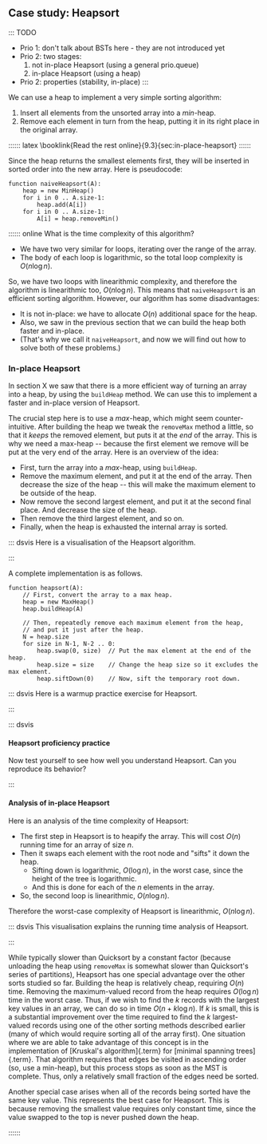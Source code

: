 
## Case study: Heapsort

::: TODO
- Prio 1: don't talk about BSTs here - they are not introduced yet
- Prio 2: two stages:
    1. not in-place Heapsort (using a general prio.queue)
    2. in-place Heapsort (using a heap)
- Prio 2: properties (stability, in-place)
:::

<!--
Before we get to Heapsort, consider for a moment the practicality of
using a Binary Search Tree for sorting. You could insert all of the
values to be sorted into the BST one by one, then traverse the completed
tree using an inorder traversal. The output would form a sorted list.
This approach is conceptually very similar to
[Quicksort], where
an internal node corresponds to the pivot, and the left (right) subtree
consists of the partition of values smaller (larger) than the pivot.

However, the approach has a number of drawbacks, including the extra
space required by BST pointers and the amount of time required to insert
nodes into the tree. Quicksort implements this same concept in a much
more efficient way. But there is also the possibility that the BST might
be unbalanced, leading to a $O(n^2)$ worst-case running time. And
this is the same problem as Quicksort has with chosing a good pivot (see
the section "Quicksort Analysis" in chapter XX).
-->

We can use a heap to implement a very simple sorting algorithm:

1. Insert all elements from the unsorted array into a *min*-heap.
2. Remove each element in turn from the heap, putting it in its right place in the original array.

:::::: latex
\booklink{Read the rest online}{9.3}{sec:in-place-heapsort}
::::::

Since the heap returns the smallest elements first, they will be inserted in sorted order into the new array.
Here is pseudocode:

    function naiveHeapsort(A):
        heap = new MinHeap()
        for i in 0 .. A.size-1:
            heap.add(A[i])
        for i in 0 .. A.size-1:
            A[i] = heap.removeMin()

:::::: online
What is the time complexity of this algorithm?

- We have two very similar for loops, iterating over the range of the array.
- The body of each loop is logarithmic, so the total loop complexity is $O(n \log n)$.

So, we have two loops with linearithmic complexity, and therefore the algorithm is linearithmic too, $O(n \log n)$.
This means that `naiveHeapsort` is an efficient sorting algorithm.
However, our algorithm has some disadvantages:

- It is not in-place: we have to allocate $O(n)$ additional space for the heap.
- Also, we saw in the previous section that we can build the heap both faster and in-place.
- (That's why we call it `naiveHeapsort`, and now we will find out how to solve both of these problems.)

### In-place Heapsort

<!--
Instead, a good sorting algorithm can be devised based on a tree
structure more suited to the purpose. In particular, we would like the
tree to be balanced, space efficient, and fast. The algorithm should
take advantage of the fact that sorting is a special-purpose application
in that all of the values to be stored are available at the start. This
means that we do not necessarily need to insert one value at a time into
the tree structure.

[Heapsort]{.term} is based on the
[heap]{.term} data structure.
Heapsort has all of the advantages just listed. The complete binary tree
is balanced, its array representation is space efficient, and we can
load all values into the tree at once, taking advantage of the efficient
`buildHeap` function. The asymptotic performance of Heapsort when all of
the records have unique key values is $O(n \log n)$ in the best,
average, and worst cases. It is not as fast as Quicksort in the average
case (by a constant factor), but Heapsort has special properties that
will make it particularly useful for
[external sorting](#external-sort){.term} algorithms,
used when sorting data sets too large to fit in main memory.
-->

In section X we saw that there is a more efficient way of turning an array into a heap, by using the `buildHeap` method.
We can use this to implement a faster and in-place version of Heapsort.

The crucial step here is to use a *max*-heap, which might seem counter-intuitive.
After building the heap we tweak the `removeMax` method a little, so that it *keeps* the removed element, but puts it at the *end* of the array.
This is why we need a max-heap -- because the first element we remove will be put at the very end of the array.
Here is an overview of the idea:

- First, turn the array into a *max*-heap, using `buildHeap`.
- Remove the maximum element, and put it at the end of the array.
  Then decrease the size of the heap -- this will make the maximum element to be outside of the heap.
- Now remove the second largest element, and put it at the second final place.
  And decrease the size of the heap.
- Then remove the third largest element, and so on.
- Finally, when the heap is exhausted the internal array is sorted.

::: dsvis
Here is a visualisation of the Heapsort algorithm.

<inlineav id="heapsortCON" src="Sorting/heapsortCON.js" script="DataStructures/binaryheap.js" name="Heapsort Slideshow"/>
:::

A complete implementation is as follows.

    function heapsort(A):
        // First, convert the array to a max heap.
        heap = new MaxHeap()
        heap.buildHeap(A)

        // Then, repeatedly remove each maximum element from the heap,
        // and put it just after the heap.
        N = heap.size
        for size in N-1, N-2 .. 0:
            heap.swap(0, size)  // Put the max element at the end of the heap.
            heap.size = size    // Change the heap size so it excludes the max element.
            heap.siftDown(0)    // Now, sift the temporary root down.


::: dsvis
Here is a warmup practice exercise for Heapsort.

<avembed id="HeapsortStepPRO" src="Sorting/HeapsortStepPRO.html" type="ka" name="Heapsort RemoveMax Proficiency Exercise"/>
:::

::: dsvis
#### Heapsort proficiency practice

Now test yourself to see how well you understand Heapsort. Can you
reproduce its behavior?

<avembed id="heapsortPRO" src="Sorting/heapsortPRO.html" type="pe" name="Heapsort Proficiency Exercise"/>
:::

#### Analysis of in-place Heapsort

Here is an analysis of the time complexity of Heapsort:

- The first step in Heapsort is to heapify the array.
  This will cost $O(n)$ running time for an array of size $n$.
- Then it swaps each element with the root node and "sifts" it down the heap.
    - Sifting down is logarithmic, $O(\log n)$, in the worst case, since the height of the tree is logarithmic.
    - And this is done for each of the $n$ elements in the array.
- So, the second loop is linearithmic, $O(n \log n)$.

Therefore the worst-case complexity of Heapsort is linearithmic, $O(n \log n)$.

::: dsvis
This visualisation explains the running time analysis of Heapsort.

<inlineav id="HeapSortAnalysisCON" src="Sorting/HeapSortAnalysisCON.js" script="DataStructures/binaryheap.js" name="Heapsort Analysis Slideshow" links="Sorting/HeapSortAnalysisCON.css"/>
:::

While typically slower than Quicksort by a constant factor (because
unloading the heap using `removeMax` is somewhat slower than
Quicksort's series of partitions), Heapsort has one special advantage
over the other sorts studied so far. Building the heap is relatively
cheap, requiring $O(n)$ time. Removing the maximum-valued record
from the heap requires $O(\log n)$ time in the worst case. Thus, if
we wish to find the $k$ records with the largest key values in an array,
we can do so in time $O(n + k \log n)$. If $k$ is small, this is a
substantial improvement over the time required to find the $k$
largest-valued records using one of the other sorting methods described
earlier (many of which would require sorting all of the array first).
One situation where we are able to take advantage of this concept is in
the implementation of
[Kruskal's algorithm]{.term} for [minimal spanning trees]{.term}.
That algorithm requires that edges be visited in ascending
order (so, use a min-heap), but this process stops as soon as the MST is
complete. Thus, only a relatively small fraction of the edges need be
sorted.

Another special case arises when all of the records being sorted have
the same key value. This represents the best case for Heapsort. This is
because removing the smallest value requires only constant time, since
the value swapped to the top is never pushed down the heap.

::::::
